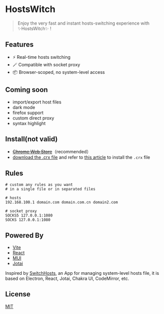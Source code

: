 # HostsWitch

> Enjoy the very fast and instant hosts-switching experience with ✨HostsWitch✨ !

## Features

- ⚡️ Real-time hosts switching
- 🪄 Compatible with socket proxy
- 📦 Browser-scoped, no system-level access

## Coming soon

- import/export host files
- dark mode
- firefox support
- custom direct proxy
- syntax highlight

## Install(not valid)

- [~~Chrome Web Store~~]()（recommended）
- [download the .crx file](https://github.com/X-sky/HostsWitch/blob/main/HostsWitch_0.0.1.crx) and refer to [this article](https://www.turnoffthelights.com/support/browser-extension/how-to-install-chrome-extensions-in-3-easy-steps/) to install the `.crx` file

## Rules

```
# custom any rules as you want
# in a single file or in separated files

# hosts
192.168.100.1 domain.com domain.com.cn domain2.com

# socket proxy
SOCKS5 127.0.0.1:1080
SOCKS 127.0.0.1:1080
```

## Powered By

- [Vite](https://vitejs.dev/)
- [React](https://react.dev/)
- [MUI](https://mui.com/)
- [Jotai](https://jotai.org/)

Inspired by [SwitchHosts](https://github.com/oldj/SwitchHosts), an App for managing system-level hosts file, it is based on Electron, React, Jotai, Chakra UI, CodeMirror, etc.

## License

[MIT](https://opensource.org/licenses/MIT)
